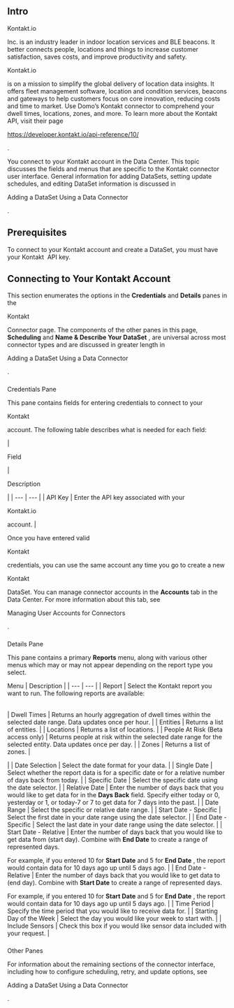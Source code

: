 

Intro
-------


 Kontakt.io

Inc. is an industry leader in indoor location services and BLE beacons. It better connects people, locations and things to increase customer satisfaction, saves costs, and improve productivity and safety.

Kontakt.io

is on a mission to simplify the global delivery of location data insights. It offers fleet management software, location and condition services, beacons and gateways to help customers focus on core innovation, reducing costs and time to market. Use Domo’s Kontakt connector to comprehend your dwell times, locations, zones, and more. To learn more about the Kontakt API, visit their page

https://developer.kontakt.io/api-reference/10/

.


 You connect to your Kontakt account in the Data Center. This topic discusses the fields and menus that are specific to the Kontakt connector user interface. General information for adding DataSets, setting update schedules, and editing DataSet information is discussed in

Adding a DataSet Using a Data Connector

.


 Prerequisites
---------------

To connect to your Kontakt account and create a DataSet, you must have your Kontakt  API key.


 Connecting to Your Kontakt Account
------------------------------------


 This section enumerates the options in the
 **Credentials**
 and
 **Details**
 panes in the

Kontakt

Connector page. The components of the other panes in this page,
 **Scheduling**
 and
 **Name & Describe Your DataSet**
 , are universal across most connector types and are discussed in greater length in

Adding a DataSet Using a Data Connector

.


###

Credentials Pane


 This pane contains fields for entering credentials to connect to your

Kontakt

account. The following table describes what is needed for each field:


|

Field

|

Description

|
| --- | --- |
|
 API Key
  |
 Enter the API key associated with your

Kontakt.io

account.
  |


 Once you have entered valid

Kontakt

credentials, you can use the same account any time you go to create a new

Kontakt

DataSet. You can manage connector accounts in the
 **Accounts**
 tab in the Data Center. For more information about this tab, see

Managing User Accounts for Connectors

.


###
 Details Pane

This pane contains a primary
 **Reports**
 menu, along with various other menus which may or may not appear depending on the report type you select.


 Menu
  |
 Description
  |
| --- | --- |
|
 Report
  |
 Select the Kontakt report you want to run. The following reports are available:


|  |  |
| --- | --- |
|
 Dwell Times
  |
 Returns an hourly aggregation of dwell times within the selected date range. Data updates once per hour.
  |
|
 Entities
  |
 Returns a list of entities.
  |
|
 Locations
  |
 Returns a list of locations.
  |
|
 People At Risk (Beta access only)
  |
 Returns people at risk within the selected date range for the selected entity. Data updates once per day.
  |
|
 Zones
  |
 Returns a list of zones.
  |

|
|
 Date Selection
  |
 Select the date format for your data.
  |
|
 Single Date
  |
 Select whether the report data is for a specific date or for a relative number of days back from today.
  |
|
 Specific Date
  |
 Select the specific date using the date selector.
  |
|
 Relative Date
  |
 Enter the number of days back that you would like to get data for in the
 ****Days Back****
 field. Specify either today or 0, yesterday or 1, or today-7 or 7 to get data for 7 days into the past.
  |
|
 Date Range
  |
 Select the specific or relative date range.
  |
|
 Start Date - Specific
  |
 Select the first date in your date range using the date selector.
  |
|
 End Date - Specific
  |
 Select the last date in your date range using the date selector.
  |
|
 Start Date - Relative
  |
 Enter the number of days back that you would like to get data from (start day). Combine with
 ****************End Date****************
 to create a range of represented days.


 For example, if you entered 10 for
 ****************Start Date****************
 and 5 for
 ****************End Date****************
 , the report would contain data for 10 days ago up until 5 days ago.
  |
|
 End Date - Relative
  |
 Enter the number of days back that you would like to get data to (end day). Combine with
 ****************Start Date****************
 to create a range of represented days.


 For example, if you entered 10 for
 ****************Start Date****************
 and 5 for
 ****************End Date****************
 , the report would contain data for 10 days ago up until 5 days ago.
  |
|
 Time Period
  |
 Specify the time period that you would like to receive data for.
  |
|
 Starting Day of the Week
  |
 Select the day you would like your week to start with.
  |
|
 Include Sensors
  |
 Check this box if you would like sensor data included with your request.
  |


###
 Other Panes

For information about the remaining sections of the connector interface, including how to configure scheduling, retry, and update options, see

Adding a DataSet Using a Data Connector

.

